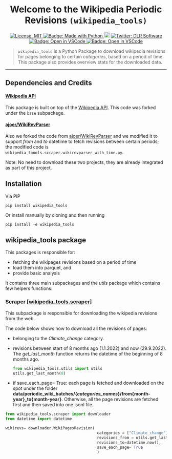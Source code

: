 
<h1 align="center">Welcome to the Wikipedia Periodic Revisions <code>(wikipedia_tools)</code> </h1>

<p align="center">
  <a href="https://github.com/DLR-SC/wikipedia-periodic-revisions/blob/master/LICENSE">
    <img alt="License: MIT" src="https://img.shields.io/badge/license-MIT-yellow.svg" target="_blank" />
  </a>
  <a href="https://img.shields.io/badge/Made%20with-Python-1f425f.svg">
    <img src="https://img.shields.io/badge/Made%20with-Python-1f425f.svg" alt="Badge: Made with Python"/>
  </a>
  <a href="https://pypi.org/project/wikipedia_tools/"><img src="https://badge.fury.io/py/wikipedia_tools.svg" alt="Badge: PyPI version" height="18"></a>
  <a href="https://twitter.com/dlr_software">
    <img alt="Twitter: DLR Software" src="https://img.shields.io/twitter/follow/dlr_software.svg?style=social" target="_blank" />
  </a>
  <a href="https://open.vscode.dev/DLR-SC/wikipedia_tools">
    <img alt="Badge: Open in VSCode" src="https://img.shields.io/static/v1?logo=visualstudiocode&label=&message=open%20in%20visual%20studio%20code&labelColor=2c2c32&color=007acc&logoColor=007acc" target="_blank" />
  </a>
  

  <a href="https://github.com/psf/black">
    <img alt="Badge: Open in VSCode" src="https://img.shields.io/badge/code%20style-black-000000.svg" target="_blank" />
  </a>
</p>

> `wikipedia_tools` is a Python Package to download wikipedia revisions for pages belonging to certain *categories*, based on a period of time. This package also provides overview stats for the downloaded data.

---

## Dependencies and Credits

#### [Wikipedia API](https://github.com/goldsmith/Wikipedia)

This package is built on top of the [Wikipedia API](https://github.com/goldsmith/Wikipedia). This code was forked under the `base` subpackage. 

#### [ajoer/WikiRevParser](https://github.com/ajoer/WikiRevParser)

Also we forked the code from [ajoer/WikiRevParser](https://github.com/ajoer/WikiRevParser) and we modified it to support *from* and *to* datetime to fetch revisions between certain periods; the modified code is `wikipedia_toools.scraper.wikirevparser_with_time.py`. 

Note: No need to download these two projects, they are already integrated as part of this project.

## Installation

Via PIP

``` 
pip install wikipedia_tools
```

Or install manually by cloning and then running

``` 
pip install -e wikipedia_tools
```



## wikipedia_tools package

This packages is responsible for:
- fetching the wikipages revisions based on a period of time
- load them into parquet, and
- provide basic analysis

It contains three main subpackages and the *utils* package which contains few helpers functions:

### Scraper [[wikipedia_tools.scraper](wikipedia_tools/wikipedia_tools/scraper.py)]
This subpackage is responsible for downloading the wikipedia revisions from the web.

The code below shows how to download all the revisions of pages:
  - belonging to the *Climate_change* category.
  - revisions between start of 8 months ago (1.1.2022) and now (29.9.2022). The *get_last_month* function returns the datetime of the beginning of 8 months ago.
  
    ```python 
    from wikipedia_tools.utils import utils 
    utils.get_last_month(8)
    ```
  - if  save_each_page= True: each page is fetched and downloaded on the spot under the folder **data/periodic_wiki_batches/{*categories_names*}/from{month-year}_to{month-year}**. Otherwise, all the page revisions are fetched first and then saved into one jsonl file.
  

```python
from wikipedia_tools.scraper import downloader
from datetime import datetime

wikirevs= downloader.WikiPagesRevision( 
                                        categories = ["Climate_change"],
                                        revisions_from = utils.get_last_month(8),
                                        revisions_to=datetime.now(),
                                        save_each_page= True
                                        )
```


